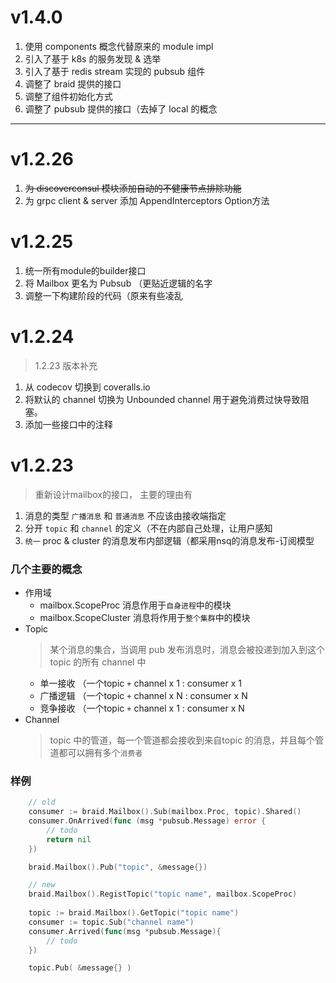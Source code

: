 # v1.4.0
1. 使用 components 概念代替原来的 module impl
2. 引入了基于 k8s 的服务发现 & 选举
3. 引入了基于 redis stream 实现的 pubsub 组件
4. 调整了 braid 提供的接口
5. 调整了组件初始化方式
6. 调整了 pubsub 提供的接口（去掉了 local 的概念

---

# v1.2.26
1. ~~为 discoverconsul 模块添加自动的不健康节点排除功能~~
2. 为 grpc client & server 添加 AppendInterceptors Option方法

# v1.2.25
1. 统一所有module的builder接口
2. 将 Mailbox 更名为 Pubsub （更贴近逻辑的名字
3. 调整一下构建阶段的代码（原来有些凌乱

# v1.2.24
> 1.2.23 版本补充
1. 从 codecov 切换到 coveralls.io
2. 将默认的 channel 切换为 Unbounded channel 用于避免消费过快导致阻塞。
3. 添加一些接口中的注释

# v1.2.23
> 重新设计mailbox的接口， 主要的理由有
1. 消息的类型 `广播消息` 和 `普通消息` 不应该由接收端指定
2. 分开 `topic` 和 `channel` 的定义（不在内部自己处理，让用户感知
3. `统一` proc & cluster 的消息发布内部逻辑（都采用nsq的消息发布-订阅模型

### 几个主要的概念
* 作用域
    * mailbox.ScopeProc 消息作用于`自身进程`中的模块
    * mailbox.ScopeCluster 消息将作用于`整个集群`中的模块
* Topic
    > 某个消息的集合，当调用 pub 发布消息时，消息会被投递到加入到这个 topic 的所有 channel 中
    * 单一接收 （一个topic `+` channel x 1 : consumer x 1
    * 广播逻辑 （一个topic `+` channel x N : consumer x N
    * 竞争接收 （一个topic `+` channel x 1 : consumer x N
* Channel
    > topic 中的管道，每一个管道都会接收到来自topic 的消息，并且每个管道都可以拥有多个`消费者`


### 样例

```go
    // old
    consumer := braid.Mailbox().Sub(mailbox.Proc, topic).Shared()
    consumer.OnArrived(func (msg *pubsub.Message) error {
        // todo
        return nil
    })

    braid.Mailbox().Pub("topic", &message{})

    // new
    braid.Mailbox().RegistTopic("topic name", mailbox.ScopeProc)
    
    topic := braid.Mailbox().GetTopic("topic name")
    consumer := topic.Sub("channel name")
    consumer.Arrived(func(msg *pubsub.Message){
        // todo
    })

    topic.Pub( &message{} )

```